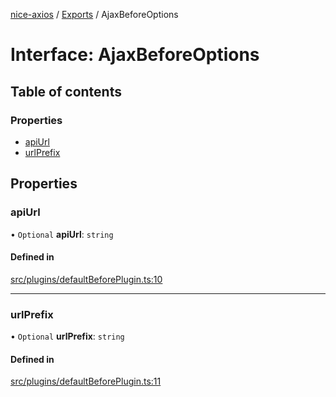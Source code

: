[nice-axios](../README.md) / [Exports](../modules.md) / AjaxBeforeOptions

# Interface: AjaxBeforeOptions

## Table of contents

### Properties

- [apiUrl](AjaxBeforeOptions.md#apiurl)
- [urlPrefix](AjaxBeforeOptions.md#urlprefix)

## Properties

### apiUrl

• `Optional` **apiUrl**: `string`

#### Defined in

[src/plugins/defaultBeforePlugin.ts:10](https://github.com/sixdjango/nice-axios/blob/1789957/src/plugins/defaultBeforePlugin.ts#L10)

___

### urlPrefix

• `Optional` **urlPrefix**: `string`

#### Defined in

[src/plugins/defaultBeforePlugin.ts:11](https://github.com/sixdjango/nice-axios/blob/1789957/src/plugins/defaultBeforePlugin.ts#L11)
